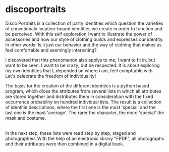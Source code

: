 # discoportraits
Disco Portraits is a collection of party identities which question the varieties of convetionaly location-bound identities we create in order to function and be perceived. With this self exploration i want to illustrate the power of accessories and how our style of clothing builds and expresses our identity. In other words: Is it just our behavior and the way of clothing that makes us feel comfortable and seemingly interesting? 

I discovered that this phenomenon also applys to me; I want to fit in, but want to be seen. I want to be crazy, but be respected. It is about exploring my own identities that I, depended on where i am, feel compftable with. Let's celebrate the freedom of individuality!

The basis for the creation of the different identities is a python based program, which dices the attributes from several lists in which all attributes are stored together and distributes them in consideration with the fixed occurrence probability on hundred individual lists. The result is a collection of identitie descriptions, where the first one is the most 'special' and the last one is the most 'average'. The rarer the character, the more 'special' the mask and costume.<br><br>

In the next step, these lists were read step by step, staged and photographed. With the help of an electronic library "FPDF", all photographs and their attributes were then combined in a digital book.
        
